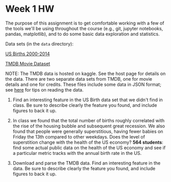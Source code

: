 # Week 1 HW

The purpose of this assignment is to get comfortable working with a few of the tools we'll be using throughout the course (e.g., git, jupyter notebooks, pandas, matplotlib), and to do some basic data exploration and statistics.

Data sets (in the `data` directory):

[US Births 2000-2014](https://raw.githubusercontent.com/fivethirtyeight/data/master/births/US_births_2000-2014_SSA.csv)

[TMDB Movie Dataset](https://www.kaggle.com/tmdb/tmdb-movie-metadata/data)

NOTE: The TMDB data is hosted on kaggle.  See the host page for details on the data. There are two separate data sets from TMDB, one for movie details and one for credits.  These files include some data in JSON format; see [here](https://www.kaggle.com/sohier/getting-imdb-kernels-working-with-tmdb-data/) for tips on reading the data.


1. Find an interesting feature in the US Birth data set that we didn't find in class.  Be sure to describe clearly the feature you found, and include figures to back it up.

1. In class we found that the total number of births roughly correlated with the rise of the housing bubble and subsequent great recession.  We also found that people were generally superstitious, having fewer babies on Friday the 13th compared to other weekdays.  Does the level of superstition change with the health of the US economy?
**564 students**: find some actual public data on the health of the US economy and see if a particular metric tracks with the annual birth rate in the US.

1. Download and parse the TMDB data.  Find an interesting feature in the data.  Be sure to describe clearly the feature you found, and include figures to back it up.
